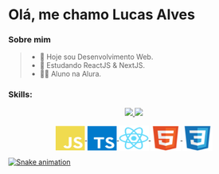 # Olá, me chamo Lucas Alves

### Sobre mim
>- 🔭 Hoje sou Desenvolvimento Web.
>- 🌱 Estudando ReactJS & NextJS.
>- 👨‍🎓 Aluno na Alura.

### Skills: 
<div align="center" style="display: flex flex-direction: row">
  <a href="https://github.com/LucasAvs1">
  <img height="180em" src="https://github-readme-stats.vercel.app/api?username=LucasAvs1&show_icons=true&theme=onedark&include_all_commits=true&count_private=true"/>
  <img height="180em" src="https://github-readme-stats.vercel.app/api/top-langs/?username=LucasAvs1&layout=compact&langs_count=7&theme=onedark"/>
</div>
<div style="display: inline_block" align="center"><br>
  <img align="center" alt="Lucas-Js" height="50" width="60" src="https://raw.githubusercontent.com/devicons/devicon/master/icons/javascript/javascript-plain.svg">
  <img align="center" alt="Lucas-Ts" height="50" width="60" src="https://raw.githubusercontent.com/devicons/devicon/master/icons/typescript/typescript-plain.svg">
  <img align="center" alt="Lucas-React" height="50" width="60" src="https://raw.githubusercontent.com/devicons/devicon/master/icons/react/react-original.svg">
  <img align="center" alt="Lucas-HTML" height="50" width="60" src="https://raw.githubusercontent.com/devicons/devicon/master/icons/html5/html5-original.svg">
  <img align="center" alt="Lucas-CSS" height="50" width="60" src="https://raw.githubusercontent.com/devicons/devicon/master/icons/css3/css3-original.svg">
</div>
  

  ![Snake animation](https://github.com/LucasAvs1/github-contribution/blob/main/github-contribution-grid-snake.svg)
